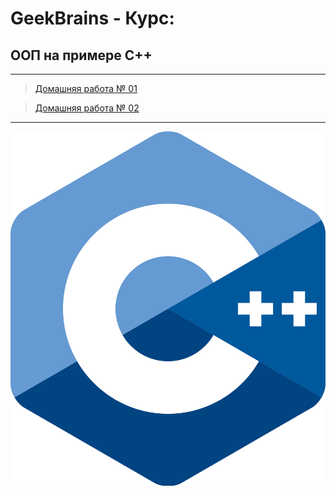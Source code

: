 # GeekBrains - Курс:
## ООП на примере C++
-------------------------------
> [Домашняя работа № 01](Homework_01)

> [Домашняя работа № 02](Homework_02)

-------------------------------
![Screenshot](CPP_Logo.png "ООП на примере C++")
